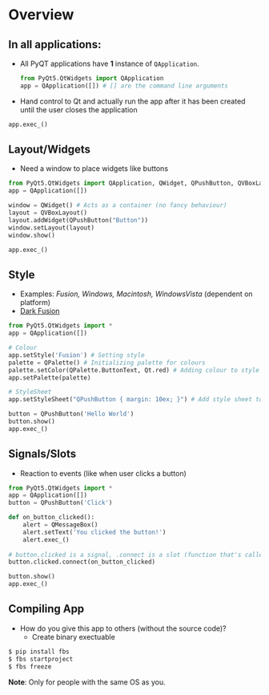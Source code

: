 # Overview

## In all applications:

- All PyQT applications have **1** instance of `QApplication`.

  ```python
  from PyQt5.QtWidgets import QApplication
  app = QApplication([]) # [] are the command line arguments
  ```

- Hand control to Qt and actually run the app after it has been created until the user closes the application

```python
app.exec_()
```

## Layout/Widgets

- Need a window to place widgets like buttons

```python
from PyQt5.QtWidgets import QApplication, QWidget, QPushButton, QVBoxLayout
app = QApplication([])

window = QWidget() # Acts as a container (no fancy behaviour)
layout = QVBoxLayout()
layout.addWidget(QPushButton("Button"))
window.setLayout(layout)
window.show()

app.exec_()
```

## Style

- Examples: *Fusion, Windows, Macintosh, WindowsVista* (dependent on platform)
- [Dark Fusion](https://gist.github.com/mstuttgart/37c0e6d8f67a0611674e08294f3daef7)

```python
from PyQt5.QtWidgets import *
app = QApplication([])

# Colour
app.setStyle('Fusion') # Setting style
palette = QPalette() # Initializing palette for colours
palette.setColor(QPalette.ButtonText, Qt.red) # Adding colour to style
app.setPalette(palette)

# StyleSheet
app.setStyleSheet("QPushButton { margin: 10ex; }") # Add style sheet to button 

button = QPushButton('Hello World')
button.show()
app.exec_()
```

## Signals/Slots

- Reaction to events (like when user clicks a button)

```python
from PyQt5.QtWidgets import *
app = QApplication([])
button = QPushButton('Click')

def on_button_clicked():
    alert = QMessageBox()
    alert.setText('You clicked the button!')
    alert.exec_()
    
# button.clicked is a signal, .connect is a slot (function that's called after signal)
button.clicked.connect(on_button_clicked) 

button.show()
app.exec_()
```

## Compiling App

- How do you give this app to others (without the source code)?
  - Create binary exectuable

```bash
$ pip install fbs
$ fbs startproject
$ fbs freeze
```

**Note**: Only for people with the same OS as you.

